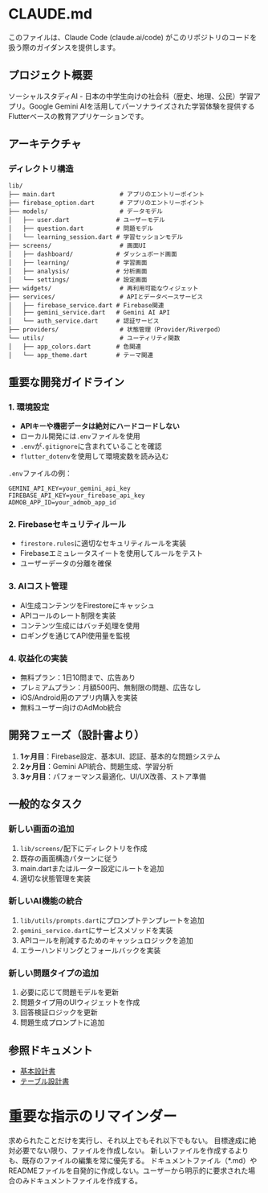 # CLAUDE.md

このファイルは、Claude Code (claude.ai/code) がこのリポジトリのコードを扱う際のガイダンスを提供します。

## プロジェクト概要

ソーシャルスタディAI - 日本の中学生向けの社会科（歴史、地理、公民）学習アプリ。Google Gemini AIを活用してパーソナライズされた学習体験を提供するFlutterベースの教育アプリケーションです。

## アーキテクチャ

### ディレクトリ構造
```
lib/
├── main.dart                  # アプリのエントリーポイント
├── firebase_option.dart       # アプリのエントリーポイント
├── models/                    # データモデル
│   ├── user.dart             # ユーザーモデル
│   ├── question.dart         # 問題モデル
│   └── learning_session.dart # 学習セッションモデル
├── screens/                   # 画面UI
│   ├── dashboard/            # ダッシュボード画面
│   ├── learning/             # 学習画面
│   ├── analysis/             # 分析画面
│   └── settings/             # 設定画面
├── widgets/                   # 再利用可能なウィジェット
├── services/                  # APIとデータベースサービス
│   ├── firebase_service.dart # Firebase関連
│   ├── gemini_service.dart   # Gemini AI API
│   └── auth_service.dart     # 認証サービス
├── providers/                 # 状態管理（Provider/Riverpod）
└── utils/                     # ユーティリティ関数
│   ├── app_colors.dart       # 色関連
│   └── app_theme.dart        # テーマ関連
```

## 重要な開発ガイドライン

### 1. 環境設定
- **APIキーや機密データは絶対にハードコードしない**
- ローカル開発には`.env`ファイルを使用
- `.env`が`.gitignore`に含まれていることを確認
- `flutter_dotenv`を使用して環境変数を読み込む

`.env`ファイルの例：
```
GEMINI_API_KEY=your_gemini_api_key
FIREBASE_API_KEY=your_firebase_api_key
ADMOB_APP_ID=your_admob_app_id
```

### 2. Firebaseセキュリティルール
- `firestore.rules`に適切なセキュリティルールを実装
- Firebaseエミュレータスイートを使用してルールをテスト
- ユーザーデータの分離を確保

### 3. AIコスト管理
- AI生成コンテンツをFirestoreにキャッシュ
- APIコールのレート制限を実装
- コンテンツ生成にはバッチ処理を使用
- ロギングを通じてAPI使用量を監視

### 4. 収益化の実装
- 無料プラン：1日10問まで、広告あり
- プレミアムプラン：月額500円、無制限の問題、広告なし
- iOS/Android用のアプリ内購入を実装
- 無料ユーザー向けのAdMob統合

## 開発フェーズ（設計書より）

1. **1ヶ月目**：Firebase設定、基本UI、認証、基本的な問題システム
2. **2ヶ月目**：Gemini API統合、問題生成、学習分析
3. **3ヶ月目**：パフォーマンス最適化、UI/UX改善、ストア準備

## 一般的なタスク

### 新しい画面の追加
1. `lib/screens/`配下にディレクトリを作成
2. 既存の画面構造パターンに従う
3. main.dartまたはルーター設定にルートを追加
4. 適切な状態管理を実装

### 新しいAI機能の統合
1. `lib/utils/prompts.dart`にプロンプトテンプレートを追加
2. `gemini_service.dart`にサービスメソッドを実装
3. APIコールを削減するためのキャッシュロジックを追加
4. エラーハンドリングとフォールバックを実装

### 新しい問題タイプの追加
1. 必要に応じて問題モデルを更新
2. 問題タイプ用のUIウィジェットを作成
3. 回答検証ロジックを更新
4. 問題生成プロンプトに追加

## 参照ドキュメント
- [基本設計書](/design/01_基本設計書.md)
- [テーブル設計書](/design/02_テーブル設計書.md)

# 重要な指示のリマインダー
求められたことだけを実行し、それ以上でもそれ以下でもない。
目標達成に絶対必要でない限り、ファイルを作成しない。
新しいファイルを作成するよりも、既存のファイルの編集を常に優先する。
ドキュメントファイル（*.md）やREADMEファイルを自発的に作成しない。ユーザーから明示的に要求された場合のみドキュメントファイルを作成する。